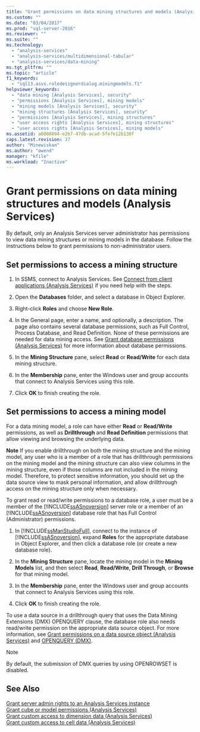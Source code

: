 ```yaml
---
title: "Grant permissions on data mining structures and models (Analysis Services) | Microsoft Docs"
ms.custom: ""
ms.date: "03/04/2017"
ms.prod: "sql-server-2016"
ms.reviewer: ""
ms.suite: ""
ms.technology: 
  - "analysis-services"
  - "analysis-services/multidimensional-tabular"
  - "analysis-services/data-mining"
ms.tgt_pltfrm: ""
ms.topic: "article"
f1_keywords: 
  - "sql13.asvs.roledesignerdialog.miningmodels.f1"
helpviewer_keywords: 
  - "data mining [Analysis Services], security"
  - "permissions [Analysis Services], mining models"
  - "mining models [Analysis Services], security"
  - "mining structures [Analysis Services], security"
  - "permissions [Analysis Services], mining structures"
  - "user access rights [Analysis Services], mining structures"
  - "user access rights [Analysis Services], mining models"
ms.assetid: a0008004-e2b7-47db-acad-5fe7e12b130f
caps.latest.revision: 37
author: "Minewiskan"
ms.author: "owend"
manager: "kfile"
ms.workload: "Inactive"
---
```

# Grant permissions on data mining structures and models (Analysis Services)
  By default, only an Analysis Services server administrator has permissions to view data mining structures or mining models in the database. Follow the instructions below to grant permissions to non-administrator users.  
  
## Set permissions to access a mining structure  
  
1.  In SSMS, connect to Analysis Services. See [Connect from client applications &#40;Analysis Services&#41;](../../analysis-services/instances/connect-from-client-applications-analysis-services.md) if you need help with the steps.  
  
2.  Open the **Databases** folder, and select a database in Object Explorer.  
  
3.  Right-click **Roles** and choose **New Role**.  
  
4.  In the General page, enter a name, and optionally, a description. The page also contains several database permissions, such as Full Control, Process Database, and Read Definition. None of these permissions are needed for data mining access. See [Grant database permissions &#40;Analysis Services&#41;](../../analysis-services/multidimensional-models/grant-database-permissions-analysis-services.md) for more information about database permissions.  
  
5.  In the **Mining Structure** pane, select **Read** or **Read/Write**  for each data mining structure.  
  
6.  In the **Membership** pane, enter the Windows user and group accounts that connect to Analysis Services using this role.  
  
7.  Click **OK** to finish creating the role.  
  
## Set permissions to access a mining model  
 For a data mining model, a role can have either **Read** or **Read/Write** permissions, as well as **Drillthrough** and **Read Definition** permissions that allow viewing and browsing the underlying data.  
  
 **Note** If you enable drillthrough on both the mining structure and the mining model, any user who is a member of a role that has drillthrough permissions on the mining model and the mining structure can also view columns in the mining structure, even if those columns are not included in the mining model. Therefore, to protect sensitive information, you should set up the data source view to mask personal information, and allow drillthrough access on the mining structure only when necessary.  
  
 To grant read or read/write permissions to a database role, a user must be a member of the [!INCLUDE[ssASnoversion](../../includes/ssasnoversion-md.md)] server role or a member of an [!INCLUDE[ssASnoversion](../../includes/ssasnoversion-md.md)] database role that has Full Control (Administrator) permissions.  
  
1.  In [!INCLUDE[ssManStudioFull](../../includes/ssmanstudiofull-md.md)], connect to the instance of [!INCLUDE[ssASnoversion](../../includes/ssasnoversion-md.md)], expand **Roles** for the appropriate database in Object Explorer, and then click a database role (or create a new database role).  
  
2.  In the **Mining Structure** pane, locate the mining model in the **Mining Models** list, and then select **Read**, **Read/Write**, **Drill Through**, or **Browse** for that mining model.  
  
3.  In the **Membership** pane, enter the Windows user and group accounts that connect to Analysis Services using this role.  
  
4.  Click **OK** to finish creating the role.  
  
 To use a data source in a drillthrough query that uses the Data Mining Extensions (DMX) OPENQUERY clause, the database role also needs read/write permission on the appropriate data source object. For more information, see [Grant permissions on a data source object &#40;Analysis Services&#41;](../../analysis-services/multidimensional-models/grant-permissions-on-a-data-source-object-analysis-services.md) and [OPENQUERY &#40;DMX&#41;](../../dmx/source-data-query-openquery.md).  
  
> [!NOTE]  
>  By default, the submission of DMX queries by using OPENROWSET is disabled.  
  
## See Also  
 [Grant server admin rights to an  Analysis Services instance](../../analysis-services/instances/grant-server-admin-rights-to-an-analysis-services-instance.md)   
 [Grant cube or model permissions &#40;Analysis Services&#41;](../../analysis-services/multidimensional-models/grant-cube-or-model-permissions-analysis-services.md)   
 [Grant custom access to dimension data &#40;Analysis Services&#41;](../../analysis-services/multidimensional-models/grant-custom-access-to-dimension-data-analysis-services.md)   
 [Grant custom access to cell data &#40;Analysis Services&#41;](../../analysis-services/multidimensional-models/grant-custom-access-to-cell-data-analysis-services.md)  
  
  
